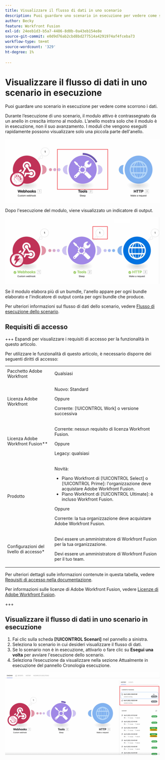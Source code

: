```yaml
---
title: Visualizzare il flusso di dati in uno scenario
description: Puoi guardare uno scenario in esecuzione per vedere come scorrono i dati.
author: Becky
feature: Workfront Fusion
exl-id: 24eeb1d3-b5a7-4486-8d0b-0a43eb154e8e
source-git-commit: e0d9d76ab2cbd8bd277514a4291974af4fceba73
workflow-type: tm+mt
source-wordcount: '329'
ht-degree: 1%

---
```


# Visualizzare il flusso di dati in uno scenario in esecuzione

Puoi guardare uno scenario in esecuzione per vedere come scorrono i dati.

Durante l’esecuzione di uno scenario, il modulo attivo è contrassegnato da un anello in crescita intorno al modulo. L’anello mostra solo che il modulo è in esecuzione, non il suo avanzamento. I moduli che vengono eseguiti rapidamente possono visualizzare solo una piccola parte dell&#39;anello.

![Chiama il modulo](assets/ring-around-module.png)

Dopo l&#39;esecuzione del modulo, viene visualizzato un indicatore di output.

![Indicatore di output](assets/data-flow-output.png)

Se il modulo elabora più di un bumdle, l&#39;anello appare per ogni bundle elaborato e l&#39;indicatore di output conta per ogni bundle che produce.

Per ulteriori informazioni sul flusso di dati dello scenario, vedere [Flusso di esecuzione dello scenario](/help/workfront-fusion/references/scenarios/scenario-execution-flow.md).

## Requisiti di accesso

+++ Espandi per visualizzare i requisiti di accesso per la funzionalità in questo articolo.

Per utilizzare le funzionalità di questo articolo, è necessario disporre dei seguenti diritti di accesso:

<table style="table-layout:auto">
 <col> 
 <col> 
 <tbody> 
  <tr> 
   <td role="rowheader">Pacchetto Adobe Workfront</td> 
   <td> <p>Qualsiasi</p> </td> 
  </tr> 
  <tr data-mc-conditions=""> 
   <td role="rowheader">Licenza Adobe Workfront</td> 
   <td> <p>Nuovo: Standard</p><p>Oppure</p><p>Corrente: [!UICONTROL Work] o versione successiva</p> </td> 
  </tr> 
  <tr> 
   <td role="rowheader">Licenza Adobe Workfront Fusion**</td> 
   <td>
   <p>Corrente: nessun requisito di licenza Workfront Fusion.</p>
   <p>Oppure</p>
   <p>Legacy: qualsiasi </p>
   </td> 
  </tr> 
  <tr> 
   <td role="rowheader">Prodotto</td> 
   <td>
   <p>Novità:</p> <ul><li>Piano Workfront di [!UICONTROL Select] o [!UICONTROL Prime]: l'organizzazione deve acquistare Adobe Workfront Fusion.</li><li>Piano Workfront di [!UICONTROL Ultimate]: è incluso Workfront Fusion.</li></ul>
   <p>Oppure</p>
   <p>Corrente: la tua organizzazione deve acquistare Adobe Workfront Fusion.</p>
   </td> 
  </tr>
  <tr data-mc-conditions=""> 
   <td role="rowheader">Configurazioni del livello di accesso*</td> 
   <td> 
     <p>Devi essere un amministratore di Workfront Fusion per la tua organizzazione.</p>
     <p>Devi essere un amministratore di Workfront Fusion per il tuo team.</p>
   </td> 
  </tr> 
   </td> 
  </tr> 
 </tbody> 
</table>

Per ulteriori dettagli sulle informazioni contenute in questa tabella, vedere [Requisiti di accesso nella documentazione](/help/workfront-fusion/references/licenses-and-roles/access-level-requirements-in-documentation.md).

Per informazioni sulle licenze di Adobe Workfront Fusion, vedere [Licenze di Adobe Workfront Fusion](/help/workfront-fusion/set-up-and-manage-workfront-fusion/licensing-operations-overview/license-automation-vs-integration.md).

+++

## Visualizzare il flusso di dati in uno scenario in esecuzione

1. Fai clic sulla scheda **[!UICONTROL Scenari]** nel pannello a sinistra.
1. Seleziona lo scenario in cui desideri visualizzare il flusso di dati.
1. Se lo scenario non è in esecuzione, attivarlo o fare clic su **Esegui una volta** per avviare l&#39;esecuzione dello scenario.
1. Seleziona l’esecuzione da visualizzare nella sezione Attualmente in esecuzione del pannello Cronologia esecuzione.

![Attualmente in esecuzione](assets/currently-running.png)
